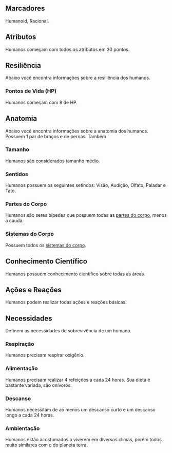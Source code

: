 ## Marcadores
Humanoid, Racional.

## Atributos
Humanos começam com todos os atributos em 30 pontos.

## Resiliência
Abaixo você encontra informações sobre a resiliência dos humanos.

### Pontos de Vida (HP)
Humanos começam com 8 de HP.

## Anatomia
Abaixo você encontra informações sobre a anatomia dos humanos.
Possuem 1 par de braços e de pernas. Também 

### Tamanho
Humanos são considerados tamanho médio.

### Sentidos
Humanos possuem os seguintes setindos: Visão, Audição, Olfato, Paladar e Tato.

### Partes do Corpo
Humanos são seres bípedes que possuem todas as [partes do corpo](), menos a cauda. 

### Sistemas do Corpo
Possuem todos os [sistemas do corpo]().

## Conhecimento Científico
Humanos possuem conhecimento científico sobre todas as áreas.

## Ações e Reações
Humanos podem realizar todas ações e reações básicas.

## Necessidades
Definem as necessidades de sobrevivência de um humano.

### Respiração
Humanos precisam respirar oxigênio.

### Alimentação
Humanos precisam realizar 4 refeições a cada 24 horas. Sua dieta é bastante variada, são onívoros.

### Descanso
Humanos necessitam de ao menos um descanso curto e um descanso longo a cada 24 horas.

### Ambientação
Humanos estão acostumados a viverem em diversos climas, porém todos muito similares com o do planeta terra.


